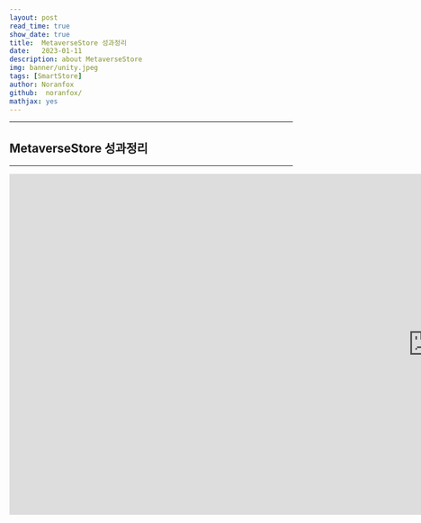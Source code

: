 ```yaml
---
layout: post
read_time: true
show_date: true
title:  MetaverseStore 성과정리
date:   2023-01-11
description: about MetaverseStore
img: banner/unity.jpeg
tags: [SmartStore]
author: Noranfox
github:  noranfox/
mathjax: yes
---
```


---
## MetaverseStore 성과정리
---

<iframe width="1497" height="607" src="https://www.youtube.com/embed/wd_4NDNlspM" title="Metaverse Smart Store" frameborder="0" allow="accelerometer; autoplay; clipboard-write; encrypted-media; gyroscope; picture-in-picture; web-share" allowfullscreen></iframe>